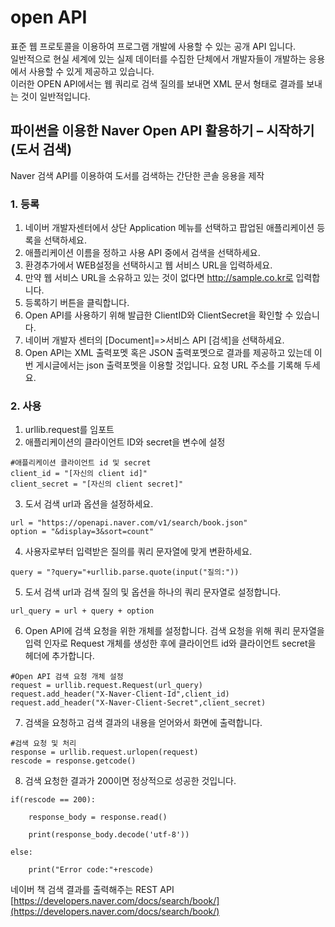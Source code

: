 # open API 
표준 웹 프로토콜을 이용하여 프로그램 개발에 사용할 수 있는 공개 API 입니다.  
일반적으로 현실 세계에 있는 실제 데이터를 수집한 단체에서 개발자들이 개발하는 응용에서 사용할 수 있게 제공하고 있습니다.  
이러한 OPEN API에서는 웹 쿼리로 검색 질의를 보내면 XML 문서 형태로 결과를 보내는 것이 일반적입니다.

## 파이썬을 이용한 Naver Open API 활용하기 – 시작하기(도서 검색) 
Naver 검색 API를 이용하여 도서를 검색하는 간단한 콘솔 응용을 제작  
### 1. 등록  
1. 네이버 개발자센터에서  상단 Application 메뉴를 선택하고 팝업된 애플리케이션 등록을 선택하세요.   
2. 애플리케이션 이름을 정하고 사용 API 중에서 검색을 선택하세요.
3. 환경추가에서 WEB설정을 선택하시고 웹 서비스 URL을 입력하세요.
4. 만약 웹 서비스 URL을 소유하고 있는 것이 없다면 http://sample.co.kr로 입력합니다.
5. 등록하기 버튼을 클릭합니다.
6. Open API를 사용하기 위해 발급한 ClientID와 ClientSecret을 확인할 수 있습니다.
7. 네이버 개발자 센터의 [Document]=>서비스 API [검색]을 선택하세요.
8. Open API는 XML 출력포멧 혹은 JSON 출력포멧으로 결과를 제공하고 있는데 이번 게시글에서는 json 출력포멧을 이용할 것입니다. 요청 URL 주소를 기록해 두세요.

### 2. 사용 
1. urllib.request를 임포트
2. 애플리케이션의 클라이언트 ID와 secret을 변수에 설정
```
#애플리케이션 클라이언트 id 및 secret
client_id = "[자신의 client id]"
client_secret = "[자신의 client secret]"
``` 
  3. 도서 검색 url과 옵션을 설정하세요.
  ```
url = "https://openapi.naver.com/v1/search/book.json"
option = "&display=3&sort=count"
```   
  4. 사용자로부터 입력받은 질의를 쿼리 문자열에 맞게 변환하세요.
```
query = "?query="+urllib.parse.quote(input("질의:"))
```
  5. 도서 검색 url과 검색 질의 및 옵션을 하나의 쿼리 문자열로 설정합니다.
```
url_query = url + query + option
```
  6. Open API에 검색 요청을 위한 개체를 설정합니다.
  검색 요청을 위해 쿼리 문자열을 입력 인자로 Request 개체를 생성한 후에 클라이언트 id와 클라이언트 secret을 헤더에 추가합니다.
  ```
#Open API 검색 요청 개체 설정
request = urllib.request.Request(url_query)
request.add_header("X-Naver-Client-Id",client_id)
request.add_header("X-Naver-Client-Secret",client_secret)
```
  7. 검색을 요청하고 검색 결과의 내용을 얻어와서 화면에 출력합니다.
```
#검색 요청 및 처리
response = urllib.request.urlopen(request)
rescode = response.getcode()
```
  8. 검색 요청한 결과가 200이면 정상적으로 성공한 것입니다.
```
if(rescode == 200):
 
    response_body = response.read()
 
    print(response_body.decode('utf-8'))
 
else:
 
    print("Error code:"+rescode)
```



네이버 책 검색 결과를 출력해주는 REST API [https://developers.naver.com/docs/search/book/](https://developers.naver.com/docs/search/book/)
